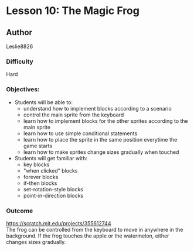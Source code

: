 # Lesson 10: The Magic Frog

## Author
Leslie8826

### Difficulty
Hard

### Objectives: 
  - Students will be able to: 
       * understand how to implement blocks according to a scenario
       * control the main sprite from the keyboard
       * learn how to implement blocks for the other sprites according to the main sprite
       * learn how to use simple conditional statements
       * learn how to place the sprite in the same position everytime the game starts
       * learn how to make sprites change sizes gradually when touched
  - Students will get familiar with:
       * key blocks
       * "when clicked" blocks
       * forever blocks
       * if-then blocks
       * set-rotation-style blocks
       * point-in-direction blocks
       
### Outcome
https://scratch.mit.edu/projects/355612744 <br>
The frog can be controlled from the keyboard to move in anywhere in the background. If the frog touches the apple or the watermelon, either changes sizes gradually.
